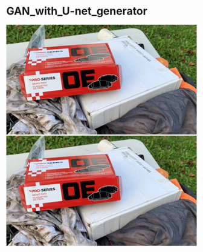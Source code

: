 # GAN_with_U-net_generator

 ![](https://github.com/XuchenSun/Maintain_Vehicle_by_using_logic_steps/blob/master/new_brake_componets.jpg)
  ![](https://github.com/XuchenSun/Maintain_Vehicle_by_using_logic_steps/blob/master/new_brake_componets.jpg)
